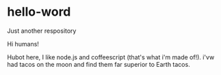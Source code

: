 # hello-word
Just another respository

Hi humans!

Hubot here, I like node.js and coffeescript (that's what i'm made of!).
i'vw had tacos on the moon and find them far superior to Earth tacos.
